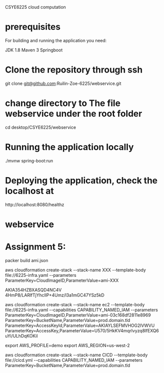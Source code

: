 
CSYE6225  cloud computation

# prerequisites

For building and running the application you need:

JDK 1.8 Maven 3 Springboot

# Clone the repository through ssh

git clone git@github.com:Ruilin-Zoe-6225/webservice.git

# change directory to The file webservice under the root folder

cd desktop/CSYE6225/webservice

# Running the application locally

./mvnw spring-boot:run

# Deploying the application, check the localhost at

http://localhost:8080/healthz

# webservice

# Assignment 5:

packer build ami.json

aws cloudformation create-stack --stack-name XXX --template-body file://6225-infra.yaml --parameters ParameterKey=CloudImageID,ParameterValue=ami-XXX

AKIA354HZBXASQD4NC4V
4HmP8/LARlfTjYhcIlP+4Umz/l3a1mGC47YSz5kD

aws cloudformation create-stack --stack-name ec2 --template-body file://6225-infra.yaml --capabilities CAPABILITY_NAMED_IAM --parameters ParameterKey=CloudImageID,ParameterValue=ami-03c168df2811e8969 ParameterKey=BucketName,ParameterValue=prod.domain.tld ParameterKey=AccessKeyId,ParameterValue=AKIAYLSEFMVHOG2IVWVU ParameterKey=AccessKey,ParameterValue=U570/5HkKV4mqrIvyzq8lfEXQ6uYi/ULhDqKOKil

export AWS_PROFILE=demo
export AWS_REGION=us-west-2

aws cloudformation create-stack --stack-name CICD --template-body file://cicd.yml --capabilities CAPABILITY_NAMED_IAM --parameters ParameterKey=BucketName,ParameterValue=prod.domain.tld

